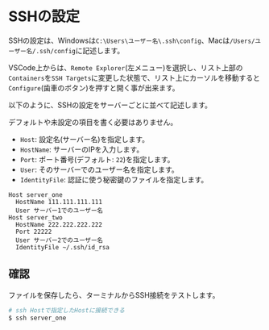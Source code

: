 # SSHの設定
SSHの設定は、Windowsは`C:\Users\ユーザー名\.ssh\config`、Macは`/Users/ユーザー名/.ssh/config`に記述します。

VSCode上からは、`Remote Explorer`(左メニュー)を選択し、リスト上部の`Containers`を`SSH Targets`に変更した状態で、リスト上にカーソルを移動すると`Configure`(歯車のボタン)を押すと開く事が出来ます。

以下のように、SSHの設定をサーバーごとに並べて記述します。

デフォルトや未設定の項目を書く必要はありません。

- `Host`: 設定名(サーバー名)を指定します。
- `HostName`: サーバーのIPを入力します。
- `Port`: ポート番号(デフォルト: `22`)を指定します。
- `User`: そのサーバーでのユーザー名を指定します。
- `IdentityFile`: 認証に使う秘密鍵のファイルを指定します。

```
Host server_one
  HostName 111.111.111.111
  User サーバー1でのユーザー名
Host server_two
  HostName 222.222.222.222
  Port 22222
  User サーバー2でのユーザー名
  IdentityFile ~/.ssh/id_rsa
```

## 確認
ファイルを保存したら、ターミナルからSSH接続をテストします。

```bash
# ssh Hostで指定したHostに接続できる
$ ssh server_one
```